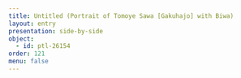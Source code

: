 ```yaml
---
title: Untitled (Portrait of Tomoye Sawa [Gakuhajo] with Biwa)
layout: entry
presentation: side-by-side
object:
  - id: ptl-26154
order: 121
menu: false
---
```







